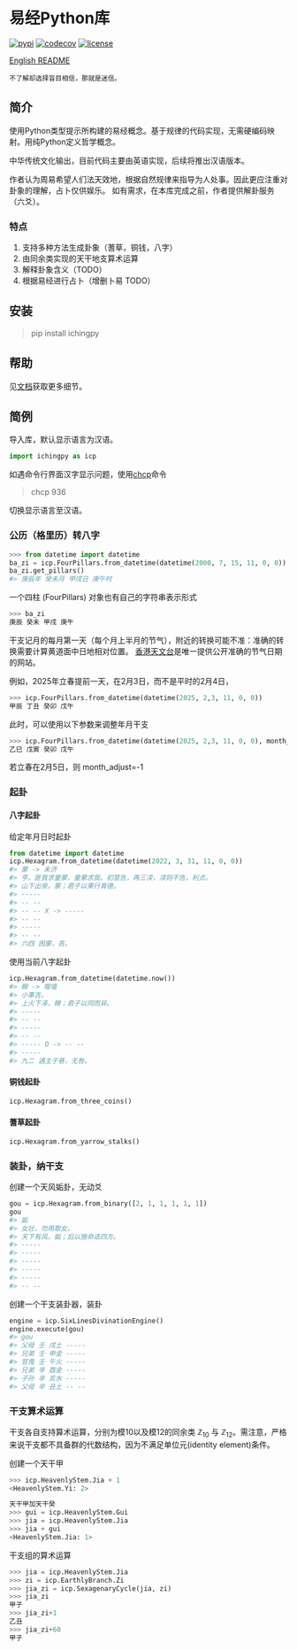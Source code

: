 
# 易经Python库

[![pypi](https://img.shields.io/badge/pypi-v0.1-blue)](https://pypi.org/project/ichingpy/)
[![codecov](https://codecov.io/gh/JinyangWang27/ichingpy/branch/main/graph/badge.svg?token=T27TSAL7BC)](https://codecov.io/gh/JinyangWang27/ichingpy)
[![license](https://img.shields.io/badge/license-MIT-g)]([LICENSE](https://github.com/JinyangWang27/ichingpy/blob/main/LICENSE))

[English README](https://github.com/JinyangWang27/ichingpy/blob/main/README.md)

```
不了解却选择盲目相信，那就是迷信。
```



## 简介
使用Python类型提示所构建的易经概念。基于规律的代码实现，无需硬编码映射。用纯Python定义哲学概念。

中华传统文化输出，目前代码主要由英语实现，后续将推出汉语版本。

作者认为周易希望人们法天效地，根据自然规律来指导为人处事。因此更应注重对卦象的理解，占卜仅供娱乐。
如有需求，在本库完成之前，作者提供解卦服务（六爻）。

### 特点

1. 支持多种方法生成卦象（蓍草，铜钱，八字）
2. 由同余类实现的天干地支算术运算
3. 解释卦象含义（TODO）
4. 根据易经进行占卜（增删卜易 TODO）

## 安装

> pip install ichingpy


## 帮助
见[文档](https://jinyangwang27.github.io/ichingpy/)获取更多细节。

## 简例

导入库，默认显示语言为汉语。

```python
import ichingpy as icp
```

如遇命令行界面汉字显示问题，使用[chcp](https://learn.microsoft.com/en-us/windows-server/administration/windows-commands/chcp)命令
> chcp 936

切换显示语言至汉语。

### 公历（格里历）转八字


```python
>>> from datetime import datetime
ba_zi = icp.FourPillars.from_datetime(datetime(2000, 7, 15, 11, 0, 0))
ba_zi.get_pillars()
#> 庚辰年 癸未月 甲戌日 庚午时
```

一个四柱 (FourPillars) 对象也有自己的字符串表示形式
```python
>>> ba_zi
庚辰 癸未 甲戌 庚午
```
干支记月的每月第一天（每个月上半月的节气），附近的转换可能不准：准确的转换需要计算黄道面中日地相对位置。
[香港天文台](https://www.hko.gov.hk/sc/gts/astronomy/Solar_Term.htm)是唯一提供公开准确的节气日期的网站。

例如，2025年立春提前一天，在2月3日，而不是平时的2月4日，
```python
>>> icp.FourPillars.from_datetime(datetime(2025, 2,3, 11, 0, 0))
甲辰 丁丑 癸卯 戊午
```
此时，可以使用以下参数来调整年月干支
```python
>>> icp.FourPillars.from_datetime(datetime(2025, 2,3, 11, 0, 0), month_adjust=1)   
乙巳 戊寅 癸卯 戊午
```
若立春在2月5日，则 month_adjust=-1


### 起卦
#### 八字起卦
给定年月日时起卦
```python
from datetime import datetime
icp.Hexagram.from_datetime(datetime(2022, 3, 31, 11, 0, 0)) 
#> 蒙 -> 未济
#> 亨。匪我求童蒙，童蒙求我。初筮告，再三渎，渎则不告。利贞。
#> 山下出泉，蒙；君子以果行育德。
#> -----
#> -- --
#> -- -- X -> -----
#> -- --
#> -----
#> -- --
#> 六四 困蒙，吝。
```
使用当前八字起卦

```python
icp.Hexagram.from_datetime(datetime.now()) 
#> 睽 -> 噬嗑
#> 小事吉。
#> 上火下泽，睽；君子以同而异。
#> -----
#> -- --
#> -----
#> -- --
#> ----- O -> -- --
#> -----
#> 九二 遇主于巷，无咎。
```

#### 铜钱起卦

```python
icp.Hexagram.from_three_coins()           
```

#### 蓍草起卦

```python
icp.Hexagram.from_yarrow_stalks()
```

### 装卦，纳干支
创建一个天风姤卦，无动爻
```python
gou = icp.Hexagram.from_binary([2, 1, 1, 1, 1, 1]) 
gou
#> 姤
#> 女壮，勿用取女。
#> 天下有风，姤；后以施命诰四方。
#> -----
#> -----
#> -----
#> -----
#> -----
#> -- --
```

创建一个干支装卦器，装卦
```python
engine = icp.SixLinesDivinationEngine()
engine.execute(gou)  
#> gou
#> 父母 壬 戌土 -----
#> 兄弟 壬 申金 -----
#> 官鬼 壬 午火 -----
#> 兄弟 辛 酉金 -----
#> 子孙 辛 亥水 -----
#> 父母 辛 丑土 -- --
```


### 干支算术运算

干支各自支持算术运算，分别为模10以及模12的同余类 $\mathbb{Z}_{10}$ 与 $\mathbb{Z}_{12}$。需注意，严格来说干支都不具备群的代数结构，因为不满足单位元(identity element)条件。

创建一个天干甲
```python
>>> icp.HeavenlyStem.Jia + 1
<HeavenlyStem.Yi: 2>

天干甲加天干癸
>>> gui = icp.HeavenlyStem.Gui
>>> jia = icp.HeavenlyStem.Jia
>>> jia + gui 
<HeavenlyStem.Jia: 1>
```

干支组的算术运算
```python
>>> jia = icp.HeavenlyStem.Jia 
>>> zi = icp.EarthlyBranch.Zi
>>> jia_zi = icp.SexagenaryCycle(jia, zi)
>>> jia_zi
甲子
>>> jia_zi+1
乙丑
>>> jia_zi+60
甲子
```
